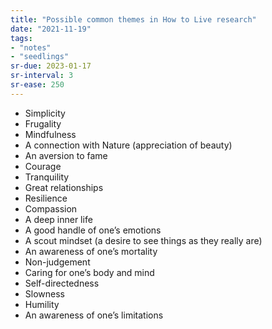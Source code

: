 ```yaml
---
title: "Possible common themes in How to Live research"
date: "2021-11-19"
tags:
- "notes"
- "seedlings"
sr-due: 2023-01-17
sr-interval: 3
sr-ease: 250
---
```


- Simplicity
- Frugality
- Mindfulness
- A connection with Nature (appreciation of beauty)
- An aversion to fame
- Courage
- Tranquility
- Great relationships
- Resilience
- Compassion
- A deep inner life
- A good handle of one’s emotions
- A scout mindset (a desire to see things as they really are)
- An awareness of one’s mortality
- Non-judgement
- Caring for one’s body and mind
- Self-directedness
- Slowness
- Humility
- An awareness of one’s limitations

